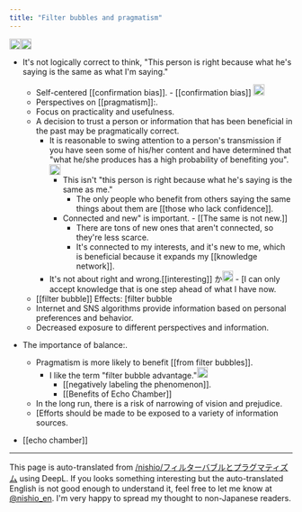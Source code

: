 ```yaml
---
title: "Filter bubbles and pragmatism"
---
```


<img src='https://scrapbox.io/api/pages/nishio-en/gpt/icon' alt='gpt.icon' height="19.5"/><img src='https://scrapbox.io/api/pages/nishio-en/nishio/icon' alt='nishio.icon' height="19.5"/>
- It's not logically correct to think, "This person is right because what he's saying is the same as what I'm saying."
    - Self-centered [[confirmation bias]].
            - [[confirmation bias]] <img src='https://scrapbox.io/api/pages/nishio-en/nishio/icon' alt='nishio.icon' height="19.5"/>
    - Perspectives on [[pragmatism]]:.
    - Focus on practicality and usefulness.
    - A decision to trust a person or information that has been beneficial in the past may be pragmatically correct.
        - It is reasonable to swing attention to a person's transmission if you have seen some of his/her content and have determined that "what he/she produces has a high probability of benefiting you".<img src='https://scrapbox.io/api/pages/nishio-en/nishio/icon' alt='nishio.icon' height="19.5"/>
            - This isn't "this person is right because what he's saying is the same as me."
                - The only people who benefit from others saying the same things about them are [[those who lack confidence]].
            - Connected and new" is important.
                    - [[The same is not new.]]
                - There are tons of new ones that aren't connected, so they're less scarce.
                - It's connected to my interests, and it's new to me, which is beneficial because it expands my [[knowledge network]].
        - It's not about right and wrong.[[interesting]] か<img src='https://scrapbox.io/api/pages/nishio-en/nishio/icon' alt='nishio.icon' height="19.5"/>
                - [I can only accept knowledge that is one step ahead of what I have now.
    - [[filter bubble]] Effects: [filter bubble
    - Internet and SNS algorithms provide information based on personal preferences and behavior.
    - Decreased exposure to different perspectives and information.
- The importance of balance:.
    - Pragmatism is more likely to benefit [[from filter bubbles]].
        - I like the term "filter bubble advantage."<img src='https://scrapbox.io/api/pages/nishio-en/nishio/icon' alt='nishio.icon' height="19.5"/>
            - [[negatively labeling the phenomenon]].
            - [[Benefits of Echo Chamber]]
    - In the long run, there is a risk of narrowing of vision and prejudice.
    - [Efforts should be made to be exposed to a variety of information sources.


- [[echo chamber]]

---
This page is auto-translated from [/nishio/フィルターバブルとプラグマティズム](https://scrapbox.io/nishio/フィルターバブルとプラグマティズム) using DeepL. If you looks something interesting but the auto-translated English is not good enough to understand it, feel free to let me know at [@nishio_en](https://twitter.com/nishio_en). I'm very happy to spread my thought to non-Japanese readers.